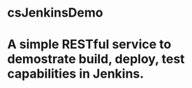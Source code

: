 # csJenkinsDemo

# A simple RESTful service to demostrate build, deploy, test capabilities in Jenkins.
